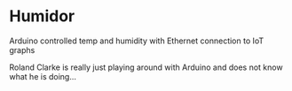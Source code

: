 # Humidor
Arduino controlled temp and humidity with Ethernet connection to IoT graphs

Roland Clarke is really just playing around with Arduino and does not know what he is doing...
